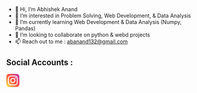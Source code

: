 - 👋 Hi, I’m Abhishek Anand
- 👀 I’m interested in Problem Solving, Web Development, & Data Analysis
- 🌱 I’m currently learning Web Development & Data Analysis (Numpy, Pandas)
- 💞️ I’m looking to collaborate on python & webd projects
- 📫 Reach out to me : abanand132@gmail.com
## Social Accounts : 
<a href="https://www.instagram.com/abanand132/"><img src="images/instagram.png"  alt = "instagram logo" width=35px></a>
<!---
abanand132/abanand132 is a ✨ special ✨ repository because its `README.md` (this file) appears on your GitHub profile.
You can click the Preview link to take a look at your changes.
--->
